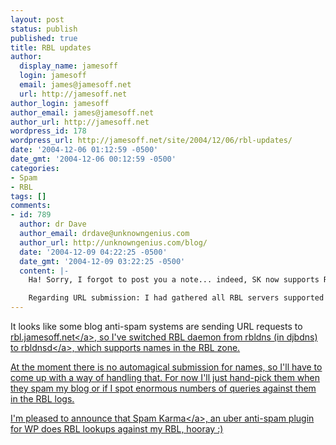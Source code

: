 ```yaml
---
layout: post
status: publish
published: true
title: RBL updates
author:
  display_name: jamesoff
  login: jamesoff
  email: james@jamesoff.net
  url: http://jamesoff.net
author_login: jamesoff
author_email: james@jamesoff.net
author_url: http://jamesoff.net
wordpress_id: 178
wordpress_url: http://jamesoff.net/site/2004/12/06/rbl-updates/
date: '2004-12-06 01:12:59 -0500'
date_gmt: '2004-12-06 00:12:59 -0500'
categories:
- Spam
- RBL
tags: []
comments:
- id: 789
  author: dr Dave
  author_email: drdave@unknowngenius.com
  author_url: http://unknowngenius.com/blog/
  date: '2004-12-09 04:22:25 -0500'
  date_gmt: '2004-12-09 03:22:25 -0500'
  content: |-
    Ha! Sorry, I forgot to post you a note... indeed, SK now supports RBL and uses your server in its default list! Great work, thanks!

    Regarding URL submission: I had gathered all RBL servers supported URLs along with IP so figured I might as well submit both to each server. If you think it's a good idea, I can probably make them separate...
---
```

<p>It looks like some blog anti-spam systems are sending URL requests to <a href="http:&#47;&#47;rbl.jamesoff.net">rbl.jamesoff.net<&#47;a>, so I've switched RBL daemon from rbldns (in djbdns) to <a href="http:&#47;&#47;www.corpit.ru&#47;mjt&#47;rbldnsd.html">rbldnsd<&#47;a>, which supports names in the RBL zone.</p>
<p>At the moment there is no automagical submission for names, so I'll have to come up with a way of handling that. For now I'll just hand-pick them when they spam my blog or if I spot enormous numbers of queries against them in the RBL logs.</p>
<p>I'm pleased to announce that <a href="http:&#47;&#47;unknowngenius.com&#47;blog&#47;archives&#47;2004&#47;11&#47;19&#47;spam-karma-merciless-spam-killing-machine&#47;">Spam Karma<&#47;a>, an uber anti-spam plugin for WP does RBL lookups against my RBL, hooray :)</p>

